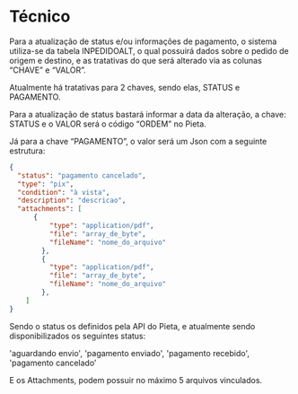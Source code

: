 # Técnico

Para a atualização de status e/ou informações de pagamento, o sistema utiliza-se da tabela INPEDIDOALT, o qual possuirá dados sobre o pedido de origem e destino, e as tratativas do que será alterado via as colunas “CHAVE” e “VALOR”.

Atualmente há tratativas para 2 chaves, sendo elas, STATUS e PAGAMENTO.

Para a atualização de status bastará informar a data da alteração, a chave: STATUS e o VALOR será o código “ORDEM” no Pieta.

Já para a chave “PAGAMENTO”, o valor será um Json com a seguinte estrutura:

```json
{
  "status": "pagamento cancelado",
  "type": "pix",
  "condition": "à vista",
  "description": "descricao",
  "attachments": [
	  {
		  "type": "application/pdf",
		  "file": "array_de_byte",
		  "fileName": "nome_do_arquivo"
		},
		{
		  "type": "application/pdf",
		  "file": "array_de_byte",
		  "fileName": "nome_do_arquivo"
		},
	]
}
```

Sendo o status os definidos pela API do Pieta, e atualmente sendo disponibilizados os seguintes status:

'aguardando envio', 'pagamento enviado', 'pagamento recebido', 'pagamento cancelado’

E os Attachments, podem possuir no máximo 5 arquivos vinculados.